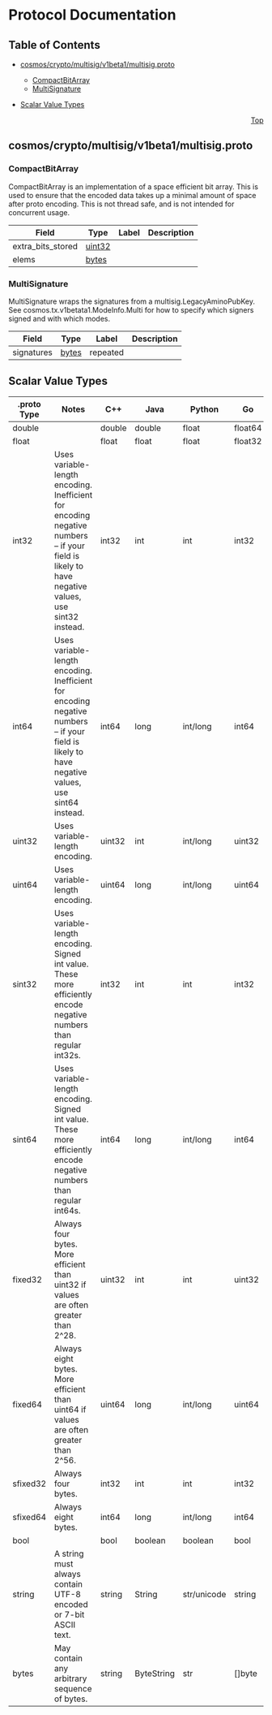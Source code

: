 # Protocol Documentation
<a name="top"></a>

## Table of Contents

- [cosmos/crypto/multisig/v1beta1/multisig.proto](#cosmos_crypto_multisig_v1beta1_multisig-proto)
    - [CompactBitArray](#cosmos-crypto-multisig-v1beta1-CompactBitArray)
    - [MultiSignature](#cosmos-crypto-multisig-v1beta1-MultiSignature)
  
- [Scalar Value Types](#scalar-value-types)



<a name="cosmos_crypto_multisig_v1beta1_multisig-proto"></a>
<p align="right"><a href="#top">Top</a></p>

## cosmos/crypto/multisig/v1beta1/multisig.proto



<a name="cosmos-crypto-multisig-v1beta1-CompactBitArray"></a>

### CompactBitArray
CompactBitArray is an implementation of a space efficient bit array.
This is used to ensure that the encoded data takes up a minimal amount of
space after proto encoding.
This is not thread safe, and is not intended for concurrent usage.


| Field | Type | Label | Description |
| ----- | ---- | ----- | ----------- |
| extra_bits_stored | [uint32](#uint32) |  |  |
| elems | [bytes](#bytes) |  |  |






<a name="cosmos-crypto-multisig-v1beta1-MultiSignature"></a>

### MultiSignature
MultiSignature wraps the signatures from a multisig.LegacyAminoPubKey.
See cosmos.tx.v1betata1.ModeInfo.Multi for how to specify which signers
signed and with which modes.


| Field | Type | Label | Description |
| ----- | ---- | ----- | ----------- |
| signatures | [bytes](#bytes) | repeated |  |





 

 

 

 



## Scalar Value Types

| .proto Type | Notes | C++ | Java | Python | Go | C# | PHP | Ruby |
| ----------- | ----- | --- | ---- | ------ | -- | -- | --- | ---- |
| <a name="double" /> double |  | double | double | float | float64 | double | float | Float |
| <a name="float" /> float |  | float | float | float | float32 | float | float | Float |
| <a name="int32" /> int32 | Uses variable-length encoding. Inefficient for encoding negative numbers – if your field is likely to have negative values, use sint32 instead. | int32 | int | int | int32 | int | integer | Bignum or Fixnum (as required) |
| <a name="int64" /> int64 | Uses variable-length encoding. Inefficient for encoding negative numbers – if your field is likely to have negative values, use sint64 instead. | int64 | long | int/long | int64 | long | integer/string | Bignum |
| <a name="uint32" /> uint32 | Uses variable-length encoding. | uint32 | int | int/long | uint32 | uint | integer | Bignum or Fixnum (as required) |
| <a name="uint64" /> uint64 | Uses variable-length encoding. | uint64 | long | int/long | uint64 | ulong | integer/string | Bignum or Fixnum (as required) |
| <a name="sint32" /> sint32 | Uses variable-length encoding. Signed int value. These more efficiently encode negative numbers than regular int32s. | int32 | int | int | int32 | int | integer | Bignum or Fixnum (as required) |
| <a name="sint64" /> sint64 | Uses variable-length encoding. Signed int value. These more efficiently encode negative numbers than regular int64s. | int64 | long | int/long | int64 | long | integer/string | Bignum |
| <a name="fixed32" /> fixed32 | Always four bytes. More efficient than uint32 if values are often greater than 2^28. | uint32 | int | int | uint32 | uint | integer | Bignum or Fixnum (as required) |
| <a name="fixed64" /> fixed64 | Always eight bytes. More efficient than uint64 if values are often greater than 2^56. | uint64 | long | int/long | uint64 | ulong | integer/string | Bignum |
| <a name="sfixed32" /> sfixed32 | Always four bytes. | int32 | int | int | int32 | int | integer | Bignum or Fixnum (as required) |
| <a name="sfixed64" /> sfixed64 | Always eight bytes. | int64 | long | int/long | int64 | long | integer/string | Bignum |
| <a name="bool" /> bool |  | bool | boolean | boolean | bool | bool | boolean | TrueClass/FalseClass |
| <a name="string" /> string | A string must always contain UTF-8 encoded or 7-bit ASCII text. | string | String | str/unicode | string | string | string | String (UTF-8) |
| <a name="bytes" /> bytes | May contain any arbitrary sequence of bytes. | string | ByteString | str | []byte | ByteString | string | String (ASCII-8BIT) |


